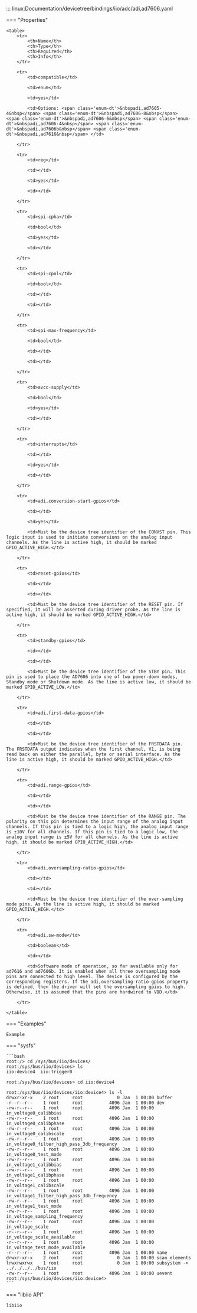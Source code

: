 

::: linux:Documentation/devicetree/bindings/iio/adc/adi,ad7606.yaml

=== "Properties"

    <table>
        <tr>
            <th>Name</th>
            <th>Type</th>
            <th>Required</th>
            <th>Info</th>
        </tr>
        
        <tr>
            <td>compatible</td>
            
            <td>enum</td>
            
            <td>yes</td>
            
            <td>Options: <span class='enum-dt'>&nbspadi,ad7605-4&nbsp</span> <span class='enum-dt'>&nbspadi,ad7606-8&nbsp</span> <span class='enum-dt'>&nbspadi,ad7606-6&nbsp</span> <span class='enum-dt'>&nbspadi,ad7606-4&nbsp</span> <span class='enum-dt'>&nbspadi,ad7606b&nbsp</span> <span class='enum-dt'>&nbspadi,ad7616&nbsp</span> </td>
            
        </tr>
        
        <tr>
            <td>reg</td>
            
            <td></td>
            
            <td>yes</td>
            
            <td></td>
            
        </tr>
        
        <tr>
            <td>spi-cpha</td>
            
            <td>bool</td>
            
            <td>yes</td>
            
            <td></td>
            
        </tr>
        
        <tr>
            <td>spi-cpol</td>
            
            <td>bool</td>
            
            <td></td>
            
            <td></td>
            
        </tr>
        
        <tr>
            <td>spi-max-frequency</td>
            
            <td>bool</td>
            
            <td></td>
            
            <td></td>
            
        </tr>
        
        <tr>
            <td>avcc-supply</td>
            
            <td>bool</td>
            
            <td>yes</td>
            
            <td></td>
            
        </tr>
        
        <tr>
            <td>interrupts</td>
            
            <td></td>
            
            <td>yes</td>
            
            <td></td>
            
        </tr>
        
        <tr>
            <td>adi,conversion-start-gpios</td>
            
            <td></td>
            
            <td>yes</td>
            
            <td>Must be the device tree identifier of the CONVST pin. This logic input is used to initiate conversions on the analog input channels. As the line is active high, it should be marked GPIO_ACTIVE_HIGH.</td>
            
        </tr>
        
        <tr>
            <td>reset-gpios</td>
            
            <td></td>
            
            <td></td>
            
            <td>Must be the device tree identifier of the RESET pin. If specified, it will be asserted during driver probe. As the line is active high, it should be marked GPIO_ACTIVE_HIGH.</td>
            
        </tr>
        
        <tr>
            <td>standby-gpios</td>
            
            <td></td>
            
            <td></td>
            
            <td>Must be the device tree identifier of the STBY pin. This pin is used to place the AD7606 into one of two power-down modes, Standby mode or Shutdown mode. As the line is active low, it should be marked GPIO_ACTIVE_LOW.</td>
            
        </tr>
        
        <tr>
            <td>adi,first-data-gpios</td>
            
            <td></td>
            
            <td></td>
            
            <td>Must be the device tree identifier of the FRSTDATA pin. The FRSTDATA output indicates when the first channel, V1, is being read back on either the parallel, byte or serial interface. As the line is active high, it should be marked GPIO_ACTIVE_HIGH.</td>
            
        </tr>
        
        <tr>
            <td>adi,range-gpios</td>
            
            <td></td>
            
            <td></td>
            
            <td>Must be the device tree identifier of the RANGE pin. The polarity on this pin determines the input range of the analog input channels. If this pin is tied to a logic high, the analog input range is ±10V for all channels. If this pin is tied to a logic low, the analog input range is ±5V for all channels. As the line is active high, it should be marked GPIO_ACTIVE_HIGH.</td>
            
        </tr>
        
        <tr>
            <td>adi,oversampling-ratio-gpios</td>
            
            <td></td>
            
            <td></td>
            
            <td>Must be the device tree identifier of the over-sampling mode pins. As the line is active high, it should be marked GPIO_ACTIVE_HIGH.</td>
            
        </tr>
        
        <tr>
            <td>adi,sw-mode</td>
            
            <td>boolean</td>
            
            <td></td>
            
            <td>Software mode of operation, so far available only for ad7616 and ad7606b. It is enabled when all three oversampling mode pins are connected to high level. The device is configured by the corresponding registers. If the adi,oversampling-ratio-gpios property is defined, then the driver will set the oversampling gpios to high. Otherwise, it is assumed that the pins are hardwired to VDD.</td>
            
        </tr>
        
    </table>

=== "Examples"

    Example

=== "sysfs"

    ```bash
    root:/> cd /sys/bus/iio/devices/
    root:/sys/bus/iio/devices> ls
    iio:device4  iio:trigger0

    root:/sys/bus/iio/devices> cd iio:device4

    root:/sys/bus/iio/devices/iio:device4> ls -l
    drwxr-xr-x    2 root     root             0 Jan  1 00:00 buffer
    -r--r--r--    1 root     root          4096 Jan  1 00:00 dev
    -rw-r--r--    1 root     root          4096 Jan  1 00:00 in_voltage0_calibbias
    -rw-r--r--    1 root     root          4096 Jan  1 00:00 in_voltage0_calibphase
    -rw-r--r--    1 root     root          4096 Jan  1 00:00 in_voltage0_calibscale
    -rw-r--r--    1 root     root          4096 Jan  1 00:00 in_voltage0_filter_high_pass_3db_frequency
    -rw-r--r--    1 root     root          4096 Jan  1 00:00 in_voltage0_test_mode
    -rw-r--r--    1 root     root          4096 Jan  1 00:00 in_voltage1_calibbias
    -rw-r--r--    1 root     root          4096 Jan  1 00:00 in_voltage1_calibphase
    -rw-r--r--    1 root     root          4096 Jan  1 00:00 in_voltage1_calibscale
    -rw-r--r--    1 root     root          4096 Jan  1 00:00 in_voltage1_filter_high_pass_3db_frequency
    -rw-r--r--    1 root     root          4096 Jan  1 00:00 in_voltage1_test_mode
    -rw-r--r--    1 root     root          4096 Jan  1 00:00 in_voltage_sampling_frequency
    -rw-r--r--    1 root     root          4096 Jan  1 00:00 in_voltage_scale
    -r--r--r--    1 root     root          4096 Jan  1 00:00 in_voltage_scale_available
    -r--r--r--    1 root     root          4096 Jan  1 00:00 in_voltage_test_mode_available
    -r--r--r--    1 root     root          4096 Jan  1 00:00 name
    drwxr-xr-x    2 root     root             0 Jan  1 00:00 scan_elements
    lrwxrwxrwx    1 root     root             0 Jan  1 00:00 subsystem -> ../../../../bus/iio
    -rw-r--r--    1 root     root          4096 Jan  1 00:00 uevent
    root:/sys/bus/iio/devices/iio:device4>
    ```

=== "libiio API"

    libiio